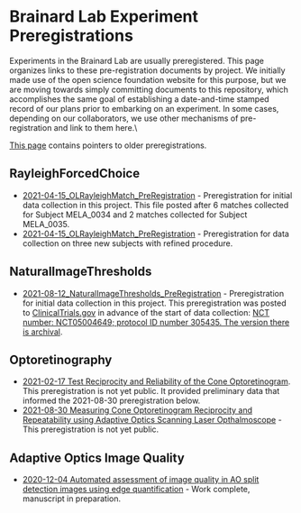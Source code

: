 # Brainard Lab Experiment Preregistrations

Experiments in the Brainard Lab are usually preregistered. This page organizes links to these pre-registration documents by project. We initially made use of the open science foundation website for this purpose, but we are moving towards simply committing documents to this repository, which accomplishes the same goal of establishing a date-and-time stamped record of our plans prior to embarking on an experiment. In some cases, depending on our collaborators, we use other mechanisms of pre-registration and link to them here.\

[This page](https://github.com/BrainardLab/preregistrations/wiki/Older-Preregistrations) contains pointers to older preregistrations.

## RayleighForcedChoice

* [2021-04-15_OLRayleighMatch_PreRegistration](https://github.com/BrainardLab/preregistrations/blob/main/ForcedChoiceCM/RayleighForcedChoice/2012-04-15_OLRayleighMatch_PreRegistration.pdf)  - Preregistration for initial data collection in this project.  This file posted after 6 matches collected for Subject MELA_0034 and 2 matches collected for Subject MELA_0035.
* [2021-04-15_OLRayleighMatch_PreRegistration](https://github.com/BrainardLab/preregistrations/blob/main/ForcedChoiceCM/RayleighForcedChoice/2021-07-07_OLRayleighMatch_PreRegistration_Updated.pdf) - Preregistration for data collection on three new subjects with refined procedure.

## NaturalImageThresholds

* [2021-08-12_NaturalImageThresholds_PreRegistration](https://github.com/BrainardLab/preregistrations/blob/main/NaturalImageThresholds/InitialExperiments_2021/2021-08-12_NaturalImageThresholds_PreRegistration.pdf)  - Preregistration for initial data collection in this project. This preregistration was posted to [ClinicalTrials.gov](ClinicalTrials.gov) in advance of the start of data collection: [NCT number: NCT05004649; protocol ID number 305435. The version there is archival](https://clinicaltrials.gov/ct2/show/NCT05004649).

## Optoretinography

* [2021-02-17 Test Reciprocity and Reliability of the Cone Optoretinogram](https://osf.io/sk78u/). This preregistration is not yet public. It provided preliminary data that informed the 2021-08-30 preregistration below.
* [2021-08-30 Measuring Cone Optoretinogram Reciprocity and Repeatability using Adaptive Optics Scanning Laser Opthalmoscope](https://osf.io/xufdh/) - This preregistration is not yet public.

## Adaptive Optics Image Quality

* [2020-12-04 Automated assessment of image quality in AO split detection images using edge quantification](https://osf.io/vmh6s/) - Work complete, manuscript in preparation. 
